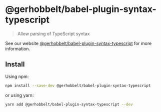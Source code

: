 # @gerhobbelt/babel-plugin-syntax-typescript

> Allow parsing of TypeScript syntax

See our website [@gerhobbelt/babel-plugin-syntax-typescript](https://babeljs.io/docs/en/next/babel-plugin-syntax-typescript.html) for more information.

## Install

Using npm:

```sh
npm install --save-dev @gerhobbelt/babel-plugin-syntax-typescript
```

or using yarn:

```sh
yarn add @gerhobbelt/babel-plugin-syntax-typescript --dev
```
